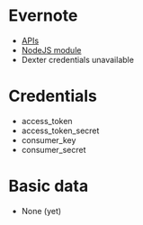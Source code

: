 # Evernote

* [APIs](https://dev.evernote.com/)
* [NodeJS module](https://github.com/evernote/evernote-sdk-js)
* Dexter credentials unavailable

# Credentials
* access_token
* access_token_secret
* consumer_key
* consumer_secret

# Basic data

* None (yet)
